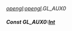 _[opengl](../../modules/opengl/opengl-module.md):[opengl](../../modules/opengl/opengl-module.md).GL\_AUX0_
##### Const GL\_AUX0:[Int](../../modules/wonkey/wonkey-types-int.md)
